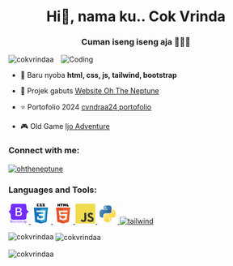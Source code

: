 <h1 align="center">Hi👋, nama ku.. Cok Vrinda</h1>
<h3 align="center">Cuman iseng iseng aja 🗿🗿🤓</h3>
<img align="right" alt="Coding" width="400" src="https://cdn.dribbble.com/users/1162077/screenshots/3848914/programmer.gif">
<p align="left"> <img src="https://komarev.com/ghpvc/?username=cokvrindaa&label=Profile%20views&color=0e75b6&style=flat" alt="cokvrindaa" /> </p>

- 🌱 Baru nyoba **html, css, js, tailwind, bootstrap**

- 🗿 Projek gabuts [Website Oh The Neptune](https://ohtheneptune.netlify.app/)

- ⭐ Portofolio 2024 [cvndraa24 portofolio](https://cokvrindaa.github.io/portofolio24/)

- 🎮 Old Game [Ijo Adventure](https://cv-dev.itch.io/)

<h3 align="left">Connect with me:</h3>
<p align="left">
<a href="https://www.youtube.com/c/ohtheneptune" target="blank"><img align="center" src="https://raw.githubusercontent.com/rahuldkjain/github-profile-readme-generator/master/src/images/icons/Social/youtube.svg" alt="ohtheneptune" height="30" width="40" /></a>
</p>

<h3 align="left">Languages and Tools:</h3>
<p align="left"> <a href="https://getbootstrap.com" target="_blank" rel="noreferrer"> <img src="https://raw.githubusercontent.com/devicons/devicon/master/icons/bootstrap/bootstrap-plain-wordmark.svg" alt="bootstrap" width="40" height="40"/> </a> <a href="https://www.w3schools.com/css/" target="_blank" rel="noreferrer"> <img src="https://raw.githubusercontent.com/devicons/devicon/master/icons/css3/css3-original-wordmark.svg" alt="css3" width="40" height="40"/> </a> <a href="https://www.w3.org/html/" target="_blank" rel="noreferrer"> <img src="https://raw.githubusercontent.com/devicons/devicon/master/icons/html5/html5-original-wordmark.svg" alt="html5" width="40" height="40"/> </a> <a href="https://developer.mozilla.org/en-US/docs/Web/JavaScript" target="_blank" rel="noreferrer"> <img src="https://raw.githubusercontent.com/devicons/devicon/master/icons/javascript/javascript-original.svg" alt="javascript" width="40" height="40"/> </a> <a href="https://www.python.org" target="_blank" rel="noreferrer"> <img src="https://raw.githubusercontent.com/devicons/devicon/master/icons/python/python-original.svg" alt="python" width="40" height="40"/> </a> <a href="https://tailwindcss.com/" target="_blank" rel="noreferrer"> <img src="https://www.vectorlogo.zone/logos/tailwindcss/tailwindcss-icon.svg" alt="tailwind" width="40" height="40"/> </a> </p>

<p><img align="left" src="https://github-readme-stats.vercel.app/api/top-langs?username=cokvrindaa&show_icons=true&locale=en&layout=compact" alt="cokvrindaa" /></p>

<p>&nbsp;<img align="center" src="https://github-readme-stats.vercel.app/api?username=cokvrindaa&show_icons=true&locale=en" alt="cokvrindaa" /></p>

<p><img align="center" src="https://github-readme-streak-stats.herokuapp.com/?user=cokvrindaa&" alt="cokvrindaa" /></p>
